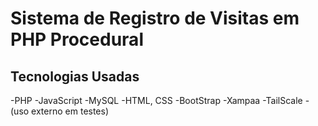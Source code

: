 # Sistema de Registro de Visitas em PHP Procedural

## Tecnologias Usadas
-PHP
-JavaScript
-MySQL
-HTML, CSS
-BootStrap
-Xampaa
-TailScale - (uso externo em testes)
